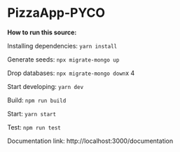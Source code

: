 # PizzaApp-PYCO

**How to run this source:**

Installing  dependencies: ```yarn install```

Generate seeds: ```npx migrate-mongo up```

Drop databases: ```npx migrate-mongo down```x 4

Start developing: ```yarn dev```

Build: ```npm run build```

Start: ```yarn start```

Test: ```npm run test```

Documentation link: http://localhost:3000/documentation
